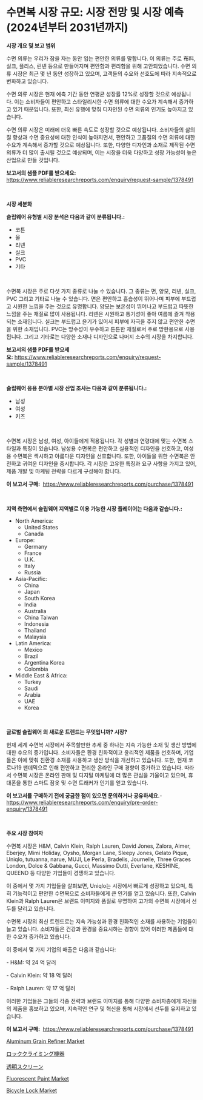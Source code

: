 <p><h1>수면복 시장 규모: 시장 전망 및 시장 예측 (2024년부터 2031년까지)</h1></p><p><strong>시장 개요 및 보고 범위</strong></p>
<p><p>수면 의류는 우리가 잠을 자는 동안 입는 편안한 의류를 말합니다. 이 의류는 주로 布料, 실크, 플리스, 린넨 등으로 만들어지며 편안함과 편리함을 위해 고안되었습니다. 수면 의류 시장은 최근 몇 년 동안 성장하고 있으며, 고객들의 수요와 선호도에 따라 지속적으로 변화하고 있습니다.</p><p>수면 의류 시장은 현재 예측 기간 동안 연평균 성장률 12%로 성장할 것으로 예상됩니다. 이는 소비자들이 편안하고 스타일리시한 수면 의류에 대한 수요가 계속해서 증가하고 있기 때문입니다. 또한, 최신 유행에 맞춰 디자인된 수면 의류의 인기도 높아지고 있습니다.</p><p>수면 의류 시장은 미래에 더욱 빠른 속도로 성장할 것으로 예상됩니다. 소비자들의 삶의 질 향상과 수면 중요성에 대한 인식이 높아지면서, 편안하고 고품질의 수면 의류에 대한 수요가 계속해서 증가할 것으로 예상됩니다. 또한, 다양한 디자인과 소재로 제작된 수면 의류가 더 많이 출시될 것으로 예상되며, 이는 시장을 더욱 다양하고 성장 가능성이 높은 산업으로 만들 것입니다.</p></p>
<p><strong>보고서의 샘플 PDF를 받으세요:</strong> <a href="https://www.reliableresearchreports.com/enquiry/request-sample/1378491">https://www.reliableresearchreports.com/enquiry/request-sample/1378491</a></p>
<p>&nbsp;</p>
<p><strong>시장 세분화</strong></p>
<p><strong>슬립웨어 유형별 시장 분석은 다음과 같이 분류됩니다.:</strong></p>
<p><ul><li>코튼</li><li>울</li><li>리넨</li><li>실크</li><li>PVC</li><li>기타</li></ul></p>
<p>&nbsp;</p>
<p><p>수면복 시장은 주로 다섯 가지 종류로 나눌 수 있습니다. 그 종류는 면, 양모, 리넨, 실크, PVC 그리고 기타로 나눌 수 있습니다. 면은 편안하고 흡습성이 뛰어나며 피부에 부드럽고 시원한 느낌을 주는 것으로 유명합니다. 양모는 보온성이 뛰어나고 부드럽고 따뜻한 느낌을 주는 재질로 많이 사용됩니다. 리넨은 시원하고 통기성이 좋아 여름에 즐겨 착용되는 소재입니다. 실크는 부드럽고 윤기가 있어서 피부에 자극을 주지 않고 편안한 수면을 위한 소재입니다. PVC는 방수성이 우수하고 튼튼한 재질로서 주로 방한용으로 사용됩니다. 그리고 기타로는 다양한 소재나 디자인으로 나머지 소수의 시장을 차지합니다.</p></p>
<p><strong>보고서의 샘플 PDF를 받으세요:</strong>&nbsp;<a href="https://www.reliableresearchreports.com/enquiry/request-sample/1378491">https://www.reliableresearchreports.com/enquiry/request-sample/1378491</a></p>
<p>&nbsp;</p>
<p><strong> 슬립웨어 응용 분야별 시장 산업 조사는 다음과 같이 분류됩니다.:</strong></p>
<p><ul><li>남성</li><li>여성</li><li>키즈</li></ul></p>
<p>&nbsp;</p>
<p><p>수면복 시장은 남성, 여성, 아이들에게 적용됩니다. 각 성별과 연령대에 맞는 수면복 스타일과 특징이 있습니다. 남성용 수면복은 편안하고 실용적인 디자인을 선호하고, 여성용 수면복은 섹시하고 아름다운 디자인을 선호합니다. 또한, 아이들을 위한 수면복은 안전하고 귀여운 디자인을 중시합니다. 각 시장은 고유한 특징과 요구 사항을 가지고 있어, 제품 개발 및 마케팅 전략을 다르게 구성해야 합니다.</p></p>
<p><strong>이 보고서 구매:</strong>&nbsp; <a href="https://www.reliableresearchreports.com/purchase/1378491">https://www.reliableresearchreports.com/purchase/1378491</a></p>
<p>&nbsp;</p>
<p><strong>지역 측면에서 슬립웨어 지역별로 이용 가능한 시장 플레이어는 다음과 같습니다.:</strong></p>
<p><ul>
    <li>
        North America:
        <ul>
            <li>United States</li>
            <li>Canada</li>
        </ul>
    </li>
    <li>
        Europe:
        <ul>
            <li>Germany</li>
            <li>France</li>
            <li>U.K.</li>
            <li>Italy</li>
            <li>Russia</li>
        </ul>
    </li>
    <li>
        Asia-Pacific:
        <ul>
            <li>China</li>
            <li>Japan</li>
            <li>South Korea</li>
            <li>India</li>
            <li>Australia</li>
            <li>China Taiwan</li>
            <li>Indonesia</li>
            <li>Thailand</li>
            <li>Malaysia</li>
        </ul>
    </li>
    <li>
        Latin America:
        <ul>
            <li>Mexico</li>
            <li>Brazil</li>
            <li>Argentina Korea</li>
            <li>Colombia</li>
        </ul>
    </li>
    <li>
        Middle East & Africa:
        <ul>
            <li>Turkey</li>
            <li>Saudi</li>
            <li>Arabia</li>
            <li>UAE</li>
            <li>Korea</li>
        </ul>
    </li>
    </ul></p>
<p>&nbsp;</p>
<p><strong>글로벌 슬립웨어 의 새로운 트렌드는 무엇입니까? 시장?</strong></p>
<p><p>현재 세계 수면복 시장에서 주목할만한 추세 중 하나는 지속 가능한 소재 및 생산 방법에 대한 수요의 증가입니다. 소비자들은 환경 친화적이고 윤리적인 제품을 선호하며, 기업들은 이에 맞춰 친환경 소재를 사용하고 생산 방식을 개선하고 있습니다. 또한, 현재 코로나19 팬데믹으로 인해 편안하고 편리한 온라인 구매 경향이 증가하고 있습니다. 따라서 수면복 시장은 온라인 판매 및 디지털 마케팅에 더 많은 관심을 기울이고 있으며, 휴대폰을 통한 스마트 잠옷 및 수면 트래커가 인기를 얻고 있습니다.</p></p>
<p><strong>이 보고서를 구매하기 전에 궁금한 점이 있으면 문의하거나 공유하세요.</strong>- <a href="https://www.reliableresearchreports.com/enquiry/pre-order-enquiry/1378491">https://www.reliableresearchreports.com/enquiry/pre-order-enquiry/1378491</a></p>
<p>&nbsp;</p>
<p><strong>주요 시장 참여자</strong></p>
<p><p>수면복 시장은 H&M, Calvin Klein, Ralph Lauren, David Jones, Zalora, Aimer, Eberjey, Mimi Holiday, Oysho, Morgan Lane, Sleepy Jones, Gelato Pique, Uniqlo, tutuanna, narue, MUJI, Le Perla, Bradelis, Journelle, Three Graces London, Dolce & Gabbana, Gucci, Massimo Dutti, Everlane, KESHINE, QUEEND 등 다양한 기업들이 경쟁하고 있습니다.</p><p>이 중에서 몇 가지 기업들을 살펴보면, Uniqlo는 시장에서 빠르게 성장하고 있으며, 특히 기능적이고 편안한 수면복으로 소비자들에게 큰 인기를 얻고 있습니다. 또한, Calvin Klein과 Ralph Lauren은 브랜드 이미지와 품질로 유명하여 고가의 수면복 시장에서 선두를 달리고 있습니다.</p><p>수면복 시장의 최신 트렌드로는 지속 가능성과 환경 친화적인 소재를 사용하는 기업들이 늘고 있습니다. 소비자들은 건강과 환경을 중요시하는 경향이 있어 이러한 제품들에 대한 수요가 증가하고 있습니다.</p><p>이 중에서 몇 가지 기업의 매출은 다음과 같습니다:</p><p>- H&M: 약 24 억 달러</p><p>- Calvin Klein: 약 18 억 달러</p><p>- Ralph Lauren: 약 17 억 달러</p><p>이러한 기업들은 그들의 각종 전략과 브랜드 이미지를 통해 다양한 소비자층에게 자신들의 제품을 홍보하고 있으며, 지속적인 연구 및 혁신을 통해 시장에서 선두를 유지하고 있습니다.</p></p>
<p><strong>이 보고서 구매:</strong>&nbsp;&nbsp;<a href="https://www.reliableresearchreports.com/purchase/1378491">https://www.reliableresearchreports.com/purchase/1378491</a></p>
<p><p><a href="https://github.com/mahnoor2003/Market-Research-Report-List-3/blob/main/aluminum-grain-refiner-market.md">Aluminum Grain Refiner Market</a></p><p><a href="https://medium.com/@bl2501989/%E3%83%AD%E3%83%83%E3%82%AF%E3%82%AF%E3%83%A9%E3%82%A4%E3%83%9F%E3%83%B3%E3%82%B0%E6%A9%9F%E5%99%A8%E3%81%AE%E5%B8%82%E5%A0%B4%E5%88%86%E6%9E%90%E3%81%A82024%E5%B9%B4%E3%81%8B%E3%82%892031%E5%B9%B4%E3%81%BE%E3%81%A7%E3%81%AE%E4%BA%88%E6%B8%AC%E3%82%B5%E3%82%A4%E3%82%BA-39a294b0dc15">ロッククライミング機器</a></p><p><a href="https://medium.com/@alonzomoenrt8956/%E9%80%8F%E6%98%8E%E3%82%B9%E3%82%AF%E3%83%AA%E3%83%BC%E3%83%B3%E5%B8%82%E5%A0%B4-%E7%A8%AE%E9%A1%9E-%E3%82%A2%E3%83%97%E3%83%AA%E3%82%B1%E3%83%BC%E3%82%B7%E3%83%A7%E3%83%B3-%E5%9C%B0%E7%90%86%E3%81%AB%E3%82%88%E3%82%8B%E5%8C%85%E6%8B%AC%E7%9A%84%E8%A9%95%E4%BE%A1-6bcf01509c37">透明スクリーン</a></p><p><a href="https://issuu.com/reportprime-2/docs/fluorescent-paint-market-size-2030.pptx">Fluorescent Paint Market</a></p><p><a href="https://issuu.com/reportprime-2/docs/bicycle-lock-market-size-2030.pptx">Bicycle Lock Market</a></p></p>
